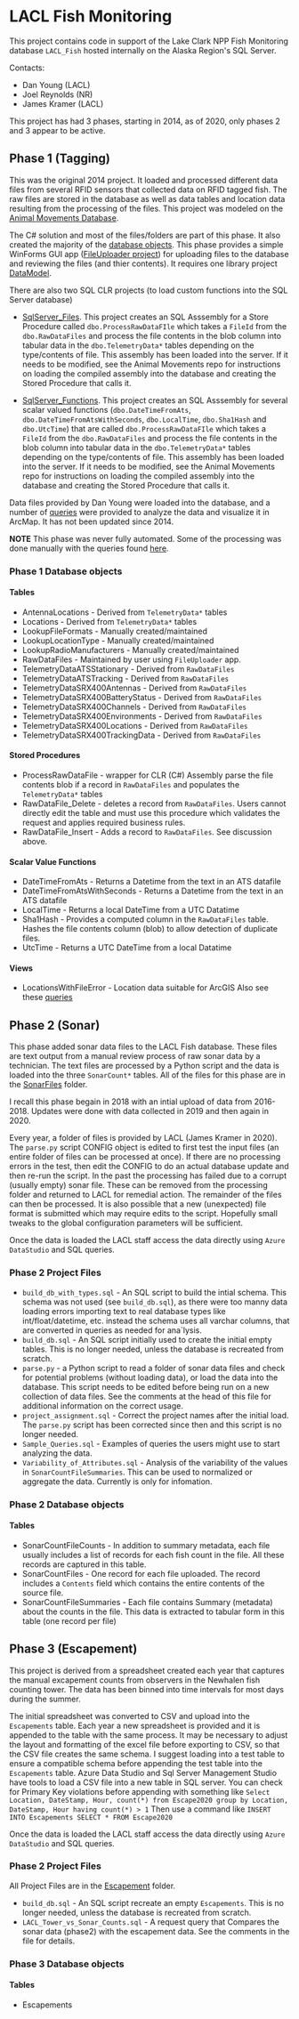 LACL Fish Monitoring
====================

This project contains code in support of the Lake Clark NPP Fish Monitoring
database `LACL_Fish`
hosted internally on the Alaska Region's SQL Server.

Contacts:
* Dan Young (LACL)
* Joel Reynolds (NR)
* James Kramer (LACL)

This project has had 3 phases, starting in 2014, as of 2020, only phases 2 and 3
appear to be active.

## Phase 1 (Tagging)

This was the original 2014 project. It loaded and processed different data files
from several RFID sensors that collected data on RFID tagged fish. The raw
files are stored in the database as well as data tables and location data
resulting from the processing of the files.  This project was modeled on the
[Animal Movements Database](https://github.com/AKROGIS/AnimalMovement).

The C# solution and most of the files/folders are part of this phase.
It also created the majority of the
[database objects](https://github.com/AKROGIS/LACL_Fish/tree/master/Database/Database%20Schema.sql).
This phase provides a simple WinForms GUI app 
([FileUploader project](https://github.com/AKROGIS/LACL_Fish/tree/master/FileUploader)) for uploading files to the database and reviewing the files
(and thier contents).
It requires one library project
[DataModel](https://github.com/AKROGIS/LACL_Fish/tree/master/DataModel).

There are also two SQL CLR projects (to load custom functions into the SQL Server database)

* [SqlServer_Files](https://github.com/AKROGIS/LACL_Fish/tree/master/SqlServer_Files).
  This project creates an SQL Asssembly for a Store Procedure called
  `dbo.ProcessRawDataFIle` which takes a `FileId` from the `dbo.RawDataFiles`
  and process the file contents in the blob column into tabular data in the
  `dbo.TelemetryData*` tables depending on the type/contents of file.
  This assembly has been loaded into the server.  If it needs to be modified,
  see the Animal Movements repo for instructions on loading the compiled
  assembly into the database and creating the Stored Procedure that calls it.

* [SqlServer_Functions](https://github.com/AKROGIS/LACL_Fish/tree/master/SqlServer_Functions).
  This project creates an SQL Asssembly for several scalar valued functions
  (`dbo.DateTimeFromAts`, `dbo.DateTimeFromAtsWithSeconds`, `dbo.LocalTime`,
  `dbo.Sha1Hash` and `dbo.UtcTime`) that are called
  `dbo.ProcessRawDataFIle` which takes a `FileId` from the `dbo.RawDataFiles`
  and process the file contents in the blob column into tabular data in the
  `dbo.TelemetryData*` tables depending on the type/contents of file.
  This assembly has been loaded into the server.  If it needs to be modified,
  see the Animal Movements repo for instructions on loading the compiled
  assembly into the database and creating the Stored Procedure that calls it.

Data files provided by Dan Young were loaded into the database, and a number of 
[queries](https://github.com/AKROGIS/LACL_Fish/tree/master/Database/Helpful%20Queries.sql)
were provided to analyze the data and visualize it in ArcMap.  It has not been
updated since 2014.

**NOTE** This phase was never fully automated.  Some of the processing was done manually
with the queries found [here](https://github.com/AKROGIS/LACL_Fish/tree/master/Database/Helpful%20Queries.sql).

### Phase 1 Database objects

#### Tables
* AntennaLocations - Derived from `TelemetryData*` tables
* Locations - Derived from `TelemetryData*` tables
* LookupFileFormats - Manually created/maintained
* LookupLocationType - Manually created/maintained
* LookupRadioManufacturers - Manually created/maintained
* RawDataFiles - Maintained by user using `FileUploader` app.
* TelemetryDataATSStationary - Derived from `RawDataFiles`
* TelemetryDataATSTracking - Derived from `RawDataFiles`
* TelemetryDataSRX400Antennas - Derived from `RawDataFiles`
* TelemetryDataSRX400BatteryStatus - Derived from `RawDataFiles`
* TelemetryDataSRX400Channels - Derived from `RawDataFiles`
* TelemetryDataSRX400Environments - Derived from `RawDataFiles`
* TelemetryDataSRX400Locations - Derived from `RawDataFiles`
* TelemetryDataSRX400TrackingData - Derived from `RawDataFiles`

#### Stored Procedures
* ProcessRawDataFile - wrapper for CLR (C#) Assembly
  parse the file contents blob if a record in `RawDataFiles`
  and populates the `TelemetryData*` tables
* RawDataFile_Delete - deletes a record from `RawDataFiles`. Users cannot
  directly edit the table and must use this procedure which validates
  the request and applies required business rules.
* RawDataFile_Insert - Adds a record to `RawDataFiles`. See discussion above.

#### Scalar Value Functions
* DateTimeFromAts - Returns a Datetime from the text in an ATS datafile
* DateTimeFromAtsWithSeconds - Returns a Datetime from the text in an ATS datafile
* LocalTime - Returns a local DateTime from a UTC Datatime
* Sha1Hash - Provides a computed column in the `RawDataFiles` table. Hashes the
  file contents column (blob) to allow detection of duplicate files.
* UtcTime - Returns a UTC DateTime from a local Datatime

#### Views
* LocationsWithFileError - Location data suitable for ArcGIS
Also see these [queries](https://github.com/AKROGIS/LACL_Fish/tree/master/Database/Helpful%20Queries.sql)


## Phase 2 (Sonar)

This phase added sonar data files to the LACL Fish database.  These files are
text output from a manual review process of raw sonar data by a technician.
The text files are processed by a Python script and the data is loaded into
the three `SonarCount*` tables.  All of the files for this phase are in the
[SonarFiles](https://github.com/AKROGIS/LACL_Fish/tree/master/SonarFiles) folder.

I recall this phase begain in 2018 with an intial upload of data from 2016-2018.
Updates were done with data collected in 2019 and then again in 2020.

Every year, a folder of files is provided by LACL (James Kramer in 2020).
The `parse.py` script CONFIG object is edited to first test the input files
(an entire folder of files can be processed at once). If there are no
processing errors in the test, then edit the CONFIG to do an actual database
update and then re-run the script.  In the past the processing has failed due to
a corrupt (usually empty) sonar file. These can be removed from the processing
folder and returned to LACL for remedial action. The remainder of the files can
then be processed.  It is also possible that a new (unexpected) file format is
submitted which may require edits to the script.  Hopefully small tweaks to the
global configuration parameters will be sufficient.

Once the data is loaded the LACL staff access the data directly using `Azure DataStudio`
and SQL queries.

### Phase 2 Project Files
* `build_db_with_types.sql` - An SQL script to build the intial schema.  This
  schema was not used (see `build_db.sql`), as there were too manny data loading
  errors importing text to real database types like int/float/datetime, etc. 
  instead the schema uses all varchar columns, that are converted in queries
  as needed for ana`lysis. 
* `build_db.sql` - An SQL script initially used to create the initial
  empty tables. This is no longer needed, unless the database is recreated from scratch.
* `parse.py` - a Python script to read a folder of sonar data files and check
  for potential problems (without loading data), or load the data into the database.
  This script needs to be edited before being run on a new collection of data
  files.  See the comments at the head of this file for additional information
  on the correct usage.
* `project_assignment.sql` - Correct the project names after the initial load.
  The `parse.py` script has been corrected since then and this script is no longer
  needed.
* `Sample_Queries.sql` - Examples of queries the users might use to start
  analyzing the data.
* `Variability_of_Attributes.sql` - Analysis of the variability of the
  values in `SonarCountFileSummaries`.  This can be used to normalized or
  aggregate the data.  Currently is only for infomation.

### Phase 2 Database objects
#### Tables
* SonarCountFileCounts - In addition to summary metadata, each file usually
  includes a list of records for each fish count in the file.  All these
  records are captured in this table.
* SonarCountFiles - One record for each file uploaded.  The record includes
  a `Contents` field which contains the entire contents of the source file.
* SonarCountFileSummaries - Each file contains Summary (metadata) about the
  counts in the file.  This data is extracted to tabular form in this table
  (one record per file)


## Phase 3 (Escapement)

This project is derived from a spreadsheet created each year that captures
the manual excapement counts from observers in the Newhalen fish counting tower.
The data has been binned into time intervals for most days during the summer.

The initial spreadsheet was converted to CSV and upload into the `Escapements`
table.  Each year a new spreadsheet is provided and it is appended to the
table with the same process.  It may be necessary to adjust the layout and formatting
of the excel file before exporting to CSV, so that the CSV file creates the
same schema.  I suggest loading into a test table to ensure a compatible
schema before appending the test table into the `Escapements` table.
Azure Data Studio and Sql Server Management Studio have tools to load a CSV
file into a new table in SQL server.  You can check for Primary Key violations
before appending with something like
`Select Location, DateStamp, Hour, count(*) from Escape2020 group by Location, DateStamp, Hour having count(*) > 1`
Then use a command like 
`INSERT INTO Escapements SELECT * FROM Escape2020`

Once the data is loaded the LACL staff access the data directly using `Azure DataStudio`
and SQL queries.

### Phase 2 Project Files
All Project Files are in the
[Escapement](https://github.com/AKROGIS/LACL_Fish/tree/master/Escapements)
folder.

* `build_db.sql` - An SQL script recreate an empty `Escapements`.
  This is no longer needed, unless the database is recreated from scratch.
* `LACL_Tower_vs_Sonar_Counts.sql` - A request query that Compares the
  sonar data (phase2) with the escapement data.  See the comments in the file
  for details.
  

### Phase 3 Database objects
#### Tables
* Escapements

